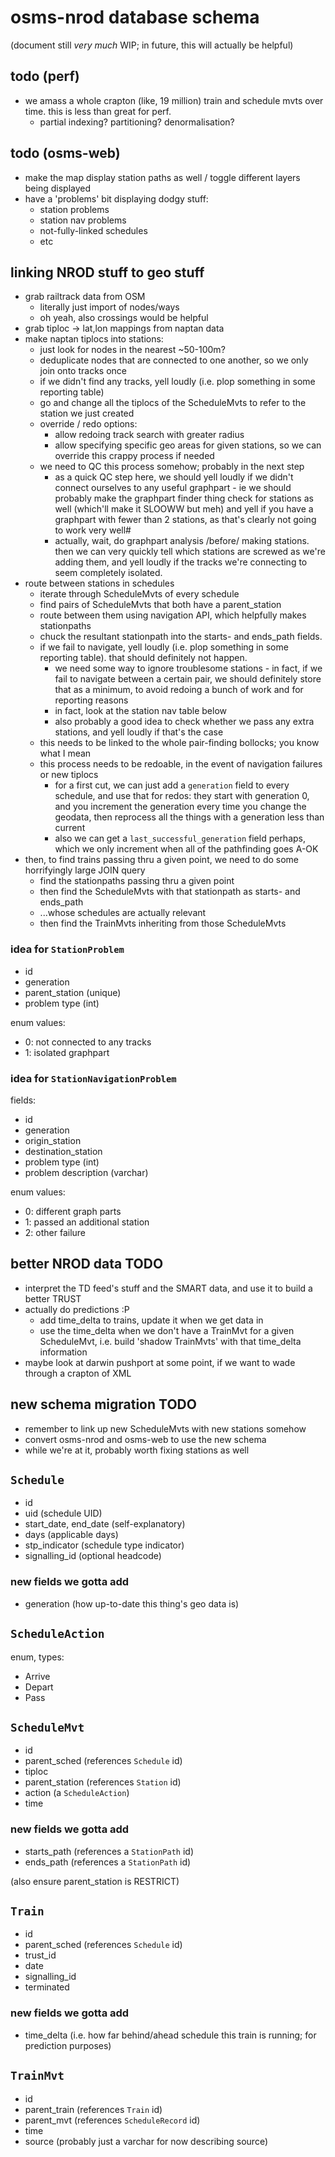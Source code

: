 # osms-nrod database schema

(document still *very much* WIP; in future, this will actually be helpful)

## todo (perf)

- we amass a whole crapton (like, 19 million) train and schedule mvts over time.
  this is less than great for perf.
  - partial indexing? partitioning? denormalisation?

## todo (osms-web)

- make the map display station paths as well / toggle different layers being displayed
- have a 'problems' bit displaying dodgy stuff:
  - station problems
  - station nav problems
  - not-fully-linked schedules
  - etc

## linking NROD stuff to geo stuff

- grab railtrack data from OSM
  - literally just import of nodes/ways
  - oh yeah, also crossings would be helpful
- grab tiploc -> lat,lon mappings from naptan data
- make naptan tiplocs into stations:
  - just look for nodes in the nearest ~50-100m?
  - deduplicate nodes that are connected to one another, so we only join onto tracks once
  - if we didn't find any tracks, yell loudly (i.e. plop something in some reporting table)
  - go and change all the tiplocs of the ScheduleMvts to refer to the station we just created
  - override / redo options:
    - allow redoing track search with greater radius
    - allow specifying specific geo areas for given stations, so we can override this crappy process if needed
  - we need to QC this process somehow; probably in the next step
    - as a quick QC step here, we should yell loudly if we didn't connect ourselves to any useful graphpart - ie
      we should probably make the graphpart finder thing check for stations as well (which'll make it SLOOWW but meh)
      and yell if you have a graphpart with fewer than 2 stations, as that's clearly not going to work very well#
    - actually, wait, do graphpart analysis /before/ making stations. then we can very quickly tell which stations are screwed
      as we're adding them, and yell loudly if the tracks we're connecting to seem completely isolated.
- route between stations in schedules
  - iterate through ScheduleMvts of every schedule
  - find pairs of ScheduleMvts that both have a parent_station
  - route between them using navigation API, which helpfully makes stationpaths
  - chuck the resultant stationpath into the starts- and ends_path fields.
  - if we fail to navigate, yell loudly (i.e. plop something in some reporting table). that should definitely not happen.
    - we need some way to ignore troublesome stations - in fact, if we fail to navigate between a certain pair, we should
      definitely store that as a minimum, to avoid redoing a bunch of work and for reporting reasons
    - in fact, look at the station nav table below
    - also probably a good idea to check whether we pass any extra stations, and yell loudly if that's the case
  - this needs to be linked to the whole pair-finding bollocks; you know what I mean
  - this process needs to be redoable, in the event of navigation failures or new tiplocs
    - for a first cut, we can just add a `generation` field to every schedule, and use that for redos:
      they start with generation 0, and you increment the generation every time you change the geodata, then reprocess all
      the things with a generation less than current
    - also we can get a `last_successful_generation` field perhaps, which we only increment when all of the pathfinding
      goes A-OK
- then, to find trains passing thru a given point, we need to do some horrifyingly large JOIN query
  - find the stationpaths passing thru a given point
  - then find the ScheduleMvts with that stationpath as starts- and ends_path
  - ...whose schedules are actually relevant
  - then find the TrainMvts inheriting from those ScheduleMvts

### idea for `StationProblem`

- id
- generation
- parent_station (unique)
- problem type (int)

enum values:

- 0: not connected to any tracks
- 1: isolated graphpart

### idea for `StationNavigationProblem`

fields:

- id
- generation
- origin_station
- destination_station
- problem type (int)
- problem description (varchar)

enum values:

- 0: different graph parts
- 1: passed an additional station
- 2: other failure

## better NROD data TODO

- interpret the TD feed's stuff and the SMART data, and use it to build a better TRUST
- actually do predictions :P
  - add time_delta to trains, update it when we get data in
  - use the time_delta when we don't have a TrainMvt for a given ScheduleMvt, i.e. build 'shadow TrainMvts'
    with that time_delta information
- maybe look at darwin pushport at some point, if we want to wade through a crapton of XML

## new schema migration TODO

- remember to link up new ScheduleMvts with new stations somehow
- convert osms-nrod and osms-web to use the new schema
- while we're at it, probably worth fixing stations as well

## `Schedule`

- id
- uid (schedule UID)
- start_date, end_date (self-explanatory)
- days (applicable days)
- stp_indicator (schedule type indicator)
- signalling_id (optional headcode)

### new fields we gotta add

- generation (how up-to-date this thing's geo data is)

## `ScheduleAction`

enum, types:

- Arrive
- Depart
- Pass

## `ScheduleMvt`

- id
- parent_sched (references `Schedule` id)
- tiploc
- parent_station (references `Station` id)
- action (a `ScheduleAction`)
- time

### new fields we gotta add

- starts_path (references a `StationPath` id)
- ends_path (references a `StationPath` id)

(also ensure parent_station is RESTRICT)

## `Train`

- id
- parent_sched (references `Schedule` id)
- trust_id
- date
- signalling_id
- terminated

### new fields we gotta add

- time_delta (i.e. how far behind/ahead schedule this train is running; for prediction purposes)

## `TrainMvt`

- id
- parent_train (references `Train` id)
- parent_mvt (references `ScheduleRecord` id)
- time
- source (probably just a varchar for now describing source)

